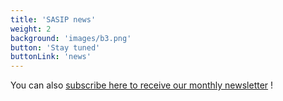 ```yaml
---
title: 'SASIP news'
weight: 2
background: 'images/b3.png'
button: 'Stay tuned'
buttonLink: 'news'
---
```

You can also [subscribe here to receive our monthly newsletter](https://github.us21.list-manage.com/subscribe?u=87628ce091a6cd0b5a69e6bfa&id=29c185da6b) ! 

